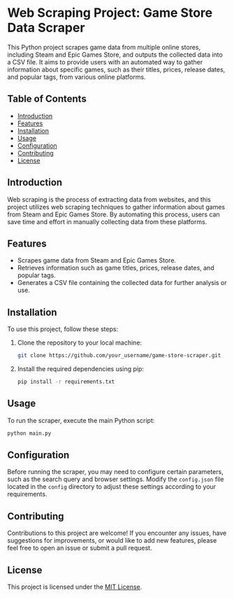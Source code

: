 # Web Scraping Project: Game Store Data Scraper

This Python project scrapes game data from multiple online stores, including Steam and Epic Games Store, and outputs the collected data into a CSV file. It aims to provide users with an automated way to gather information about specific games, such as their titles, prices, release dates, and popular tags, from various online platforms.

## Table of Contents

- [Introduction](#introduction)
- [Features](#features)
- [Installation](#installation)
- [Usage](#usage)
- [Configuration](#configuration)
- [Contributing](#contributing)
- [License](#license)

## Introduction

Web scraping is the process of extracting data from websites, and this project utilizes web scraping techniques to gather information about games from Steam and Epic Games Store. By automating this process, users can save time and effort in manually collecting data from these platforms.

## Features

- Scrapes game data from Steam and Epic Games Store.
- Retrieves information such as game titles, prices, release dates, and popular tags.
- Generates a CSV file containing the collected data for further analysis or use.

## Installation

To use this project, follow these steps:

1. Clone the repository to your local machine:

    ```bash
    git clone https://github.com/your_username/game-store-scraper.git
    ```

2. Install the required dependencies using pip:

    ```bash
    pip install -r requirements.txt
   ```

## Usage

To run the scraper, execute the main Python script:

```bash
python main.py
```

## Configuration

Before running the scraper, you may need to configure certain parameters, such as the search query and browser settings. Modify the `config.json` file located in the `config` directory to adjust these settings according to your requirements.

## Contributing

Contributions to this project are welcome! If you encounter any issues, have suggestions for improvements, or would like to add new features, please feel free to open an issue or submit a pull request.

## License

This project is licensed under the [MIT License](LICENSE).
